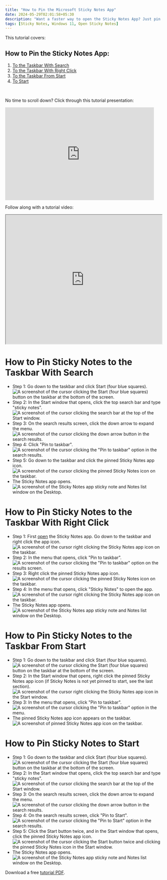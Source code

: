 ```yaml
---
title: "How to Pin the Microsoft Sticky Notes App"
date: 2024-05-29T02:01:58+05:30
description: "Want a faster way to open the Sticky Notes App? Just pin Sticky Notes to the taskbar, or to the Start menu, then open the app with a single click. See how in this post."
tags: [Sticky Notes, Windows 11, Open Sticky Notes]
---
```

This tutorial covers:

## How to Pin the Sticky Notes App:
1. [To the Taskbar With Search](#1)
2. [To the Taskbar With Right Click](#2)
3. [To the Taskbar From Start](#3)
4. [To Start](#4)

<br />
<p>No time to scroll down? Click through this tutorial presentation:</p>
<iframe src="https://docs.google.com/presentation/d/e/2PACX-1vSEukaNa1VhxbHiw0rU4ho4g0iSzLykUB3QszsJifOAm13X0r-LVIZVP1j2I-5xD20bjXN0Omx7upok/embed?start=false&loop=false&delayms=3000" frameborder="0" width="480" height="299" allowfullscreen="true" mozallowfullscreen="true" webkitallowfullscreen="true"></iframe>

<br />

Follow along with a tutorial video:
<iframe class="BLOG_video_class" allowfullscreen="" youtube-src-id="Dtbi3jJBnQs" width="100%" height="416" src="https://www.youtube.com/embed/Dtbi3jJBnQs"></iframe>

<h1 id="1">How to Pin Sticky Notes to the Taskbar With Search</h1>

* Step 1: Go down to the taskbar and click Start (four blue squares). <div class="stepimage">![A screenshot of the cursor clicking the Start (four blue squares) button on the taskbar at the bottom of the screen.](blogstartbuttonedit.png "Click the Start button")</div>
* Step 2: In the Start window that opens, click the top search bar and type "sticky notes". <div class="stepimage">![A screenshot of the cursor clicking the search bar at the top of the Start window.](blogsearchbaredit.png "Search for 'sticky notes' ")</div>
* Step 3: On the search results screen, click the down arrow to expand the menu. <div class="stepimage">![A screenshot of the cursor clicking the down arrow button in the search results.](blogclickdownarrowedit.png "Click the down arrow ")</div>
* Step 4: Click "Pin to taskbar". <div class="stepimage">![A screenshot of the cursor clicking the "Pin to taskbar" option in the search results.](blogpintotaskbaredit.png "Search for 'sticky notes' ")</div>
* Step 5: Go down to the taskbar and click the pinned Sticky Notes app icon. <div class="stepimage">![A screenshot of the cursor clicking the pinned Sticky Notes icon on the taskbar.](blogclickpinnedtaskbaredit.png "Click the pinned app icon")</div>
* The Sticky Notes app opens. <div class="stepimage">![A screenshot of the Sticky Notes app sticky note and Notes list window on the Desktop.](blogopenedstickynotesapp.png "The open Sticky Notes app")</div>


<h1 id="2">How to Pin Sticky Notes to the Taskbar With Right Click</h1>

* Step 1: First [open](https://qhtutorials.github.io/posts/how-to-open-sticky-notes/) the Sticky Notes app. Go down to the taskbar and right click the app icon. <div class="stepimage">![A screenshot of the cursor right clicking the Sticky Notes app icon on the taskbar.](blogrightclickappiconfinaledit.png "Right click the app icon")</div>
* Step 2: In the menu that opens, click "Pin to taskbar". <div class="stepimage">![A screenshot of the cursor clicking the "Pin to taskbar" option on the results screen.](blogrightclickpintotaskbarfinaledit.png "Click 'Pin to taskbar' ")</div>
* Step 3: Right click the pinned Sticky Notes app icon. <div class="stepimage">![A screenshot of the cursor clicking the pinned Sticky Notes icon on the taskbar.](blogrightclickopenicon.png "Click the pinned app icon")</div>
* Step 4: In the menu that opens, click "Sticky Notes" to open the app. <div class="stepimage">![A screenshot of the cursor right clicking the Sticky Notes app icon on the taskbar.](blogrightclickstickynotes.png "Right click the app icon")</div>
* The Sticky Notes app opens. <div class="stepimage">![A screenshot of the Sticky Notes app sticky note and Notes list window on the Desktop.](blogopenedstickynotesapp.png "The open Sticky Notes app")</div>

<h1 id="3">How to Pin Sticky Notes to the Taskbar From Start</h1>

* Step 1: Go down to the taskbar and click Start (four blue squares). <div class="stepimage">![A screenshot of the cursor clicking the Start (four blue squares) button on the taskbar at the bottom of the screen.](blogstartbuttonedit.png "Click the Start button")</div>
* Step 2: In the Start window that opens, right click the pinned Sticky Notes app icon (if Sticky Notes is not yet pinned to start, see the last section). <div class="stepimage">![A screenshot of the cursor right clicking the Sticky Notes app icon in the Start window.](blogrightclickfromstart1.png "Right click the app icon")</div>
* Step 3: In the menu that opens, click "Pin to taskbar".<div class="stepimage">![A screenshot of the cursor clicking the "Pin to taskbar" option in the menu.](blogrightclickfromstart2.png "Click 'Pin to taskbar' ")</div>
* The pinned Sticky Notes app icon appears on the taskbar. <div class="stepimage">![A screenshot of pinned Sticky Notes app icon on the taskbar.](blogpinnedfromstart.png "Click the pinned taskbar icon to open the app ")</div>

<h1 id="4">How to Pin Sticky Notes to Start</h1>

* Step 1: Go down to the taskbar and click Start (four blue squares). <div class="stepimage">![A screenshot of the cursor clicking the Start (four blue squares) button on the taskbar at the bottom of the screen.](blogstartbuttonedit.png "Click the Start button")</div>
* Step 2: In the Start window that opens, click the top search bar and type "sticky notes". <div class="stepimage">![A screenshot of the cursor clicking the search bar at the top of the Start window.](blogsearchbaredit.png "Search for 'sticky notes' ")</div>
* Step 3: On the search results screen, click the down arrow to expand the menu. <div class="stepimage">![A screenshot of the cursor clicking the down arrow button in the search results.](blogclickdownarrowedit.png "Click the down arrow ")</div>
* Step 4: On the search results screen, click "Pin to Start". <div class="stepimage">![A screenshot of the cursor clicking the "Pin to Start" option in the search results.](blogpintostartedit.png "Click 'Pin to Start' ")</div>
* Step 5: Click the Start button twice, and in the Start window that opens, click the pinned Sticky Notes app icon. <div class="stepimage">![A screenshot of the cursor clicking the Start button twice and clicking the pinned Sticky Notes icon in the Start window.](blogclickpinnedstarttoopenedit.png "Click Start twice and click the pinned app icon")</div>
* The Sticky Notes app opens. <div class="stepimage">![A screenshot of the Sticky Notes app sticky note and Notes list window on the Desktop.](blogopenedstickynotesapp.png "The open Sticky Notes app")</div>

Download a free [tutorial PDF](https://drive.google.com/file/d/1JSYyVw9PwulK7yNpqd7RoE1PUlBYGJN7/view?usp=drive_link).

<br />